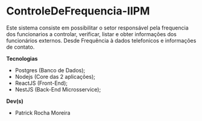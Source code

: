 # ControleDeFrequencia-IIPM

Este sistema consiste em possibilitar o setor responsável pela frequencia dos funcionarios a controlar, verificar, listar e obter informações dos funcionários externos.
Desde Frequência à dados telefonicos e informações de contato.

**Tecnologias**
- Postgres (Banco de Dados);
- Nodejs (Core das 2 aplicações);
- ReactJS (Front-End);
- NestJS (Back-End Microsservice);

**Dev(s)**

- Patrick Rocha Moreira
